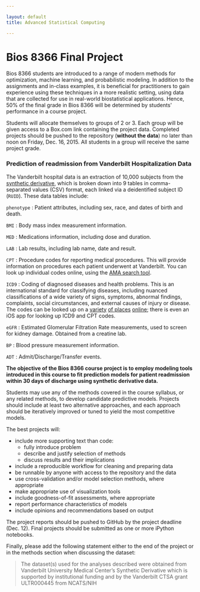 ```yaml
---

layout: default
title: Advanced Statistical Computing

---
```


# Bios 8366 Final Project

Bios 8366 students are introduced to a range of modern methods for optimization, machine learning, and probabilistic modeling. In addition to the assignments and in-class examples, it is beneficial for practitioners to gain experience using these techniques in a more realistic setting, using data that are collected for use in real-world biostatistical applications. Hence, 50% of the final grade in Bios 8366 will be determined by students' performance in a course project.

Students will allocate themselves to groups of 2 or 3. Each group will be given access to a Box.com link containing the project data. Completed projects should be pushed to the repository (**without the data**) no later than noon on Friday, Dec. 16, 2015. All students in a group will receive the same project grade.

### Prediction of readmission from Vanderbilt Hospitalization Data

The Vanderbilt hospital data is an extraction of 10,000 subjects from the [synthetic derivative](https://victr.vanderbilt.edu/pub/biovu/), which is broken down into 9 tables in comma-separated values (CSV) format, each linked via a deidentified subject ID (`RUID`). These data tables include:

`phenotype`
: Patient attributes, including sex, race, and dates of birth and death.  

`BMI`
: Body mass index measurement information.

`MED`
: Medications information, including dose and duration.

`LAB`
: Lab results, including lab name, date and result.

`CPT`
: Procedure codes for reporting medical procedures. This will provide information on procedures each patient underwent at Vanderbilt. You can look up individual codes online, using the [AMA search tool](https://ocm.ama-assn.org/OCM/CPTRelativeValueSearch.do?submitbutton=accept).

`ICD9`
: Coding of diagnosed diseases and health problems. This is an international standard for classifying diseases, including nuanced classifications of a wide variety of signs, symptoms, abnormal findings, complaints, social circumstances, and external causes of injury or disease. The codes can be looked up on a [variety](http://www.cms.gov/medicare-coverage-database/staticpages/icd-9-code-lookup.aspx) [of places](http://www.wikiwand.com/en/List_of_ICD-9_codes) [online](http://icd9cm.chrisendres.com); there is even an iOS app for looking up ICD9 and CPT codes.

`eGFR`
: Estimated Glomerular Filtration Rate measurements, used to screen for kidney damage. Obtained from a creatine lab.

`BP`
: Blood pressure measurement information.

`ADT`
: Admit/Discharge/Transfer events.


**The objective of the Bios 8366 course project is to employ modeling tools introduced in this course to fit prediction models for patient readmission within 30 days of discharge using synthetic derivative data.**

Students may use any of the methods covered in the course syllabus, or any related methods, to develop candidate predictive models. Projects should include at least two alternative approaches, and each approach should be iteratively improved or tuned to yield the most competitive models.

The best projects will:

* include more supporting text than code: 
    + fully introduce problem
    + describe and justify selection of methods
    + discuss results and their implications
* include a reproducible workflow for cleaning and preparing data
* be runnable by anyone with access to the repository and the data
* use cross-validation and/or model selection methods, where appropriate
* make appropriate use of visualization tools
* include goodness-of-fit assessments, where appropriate
* report performance characteristics of models
* include opinions and recommendations based on output

The project reports should be pushed to GitHub by the project deadline (Dec. 12). Final projects should be submitted as one or more iPython notebooks.

Finally, please add the following statement either to the end of the project or in the methods section when discussing the dataset:

> The dataset(s) used for the analyses described were obtained from Vanderbilt University Medical Center’s Synthetic Derivative which is supported by institutional funding and by the Vanderbilt CTSA grant ULTR000445 from NCATS/NIH
